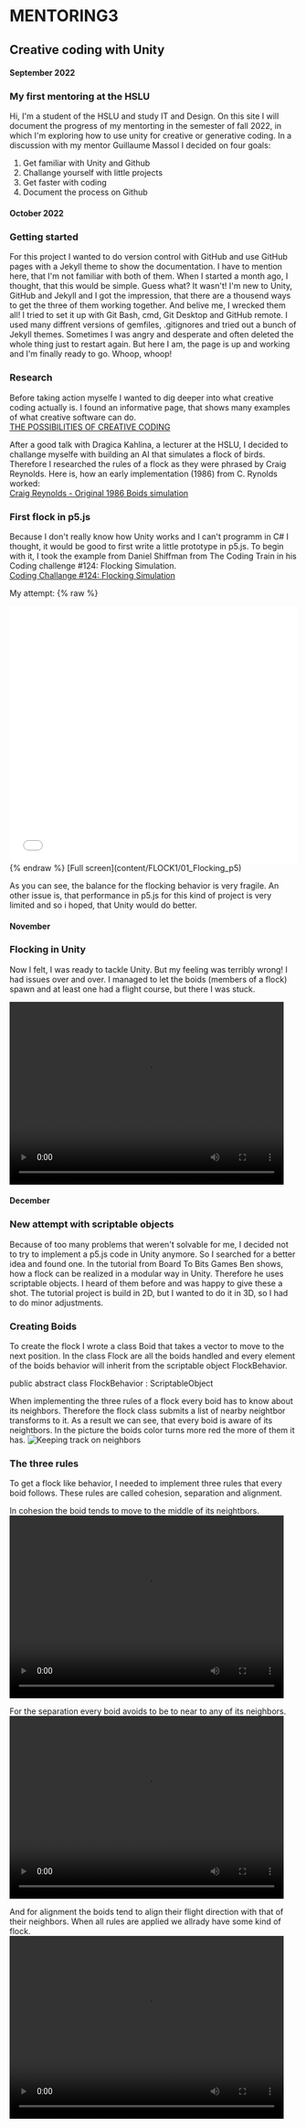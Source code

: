 # MENTORING3

## Creative coding with Unity

#### September 2022
### My first mentoring at the HSLU
Hi, I'm a student of the HSLU and study IT and Design. On this site I will document the progress of my mentorting in the semester of fall 2022, in which I'm exploring how to use unity for creative or generative coding. In a discussion with my mentor Guillaume Massol I decided on four goals:

1. Get familiar with Unity and Github
2. Challange yourself with little projects
3. Get faster with coding
4. Document the process on Github

#### October 2022
### Getting started
For this project I wanted to do version control with GitHub and use GitHub pages with a Jekyll theme to show the documentation. I have to mention here, that I'm not familiar with both of them. When I started a month ago, I thought, that this would be simple. Guess what? It wasn't! I'm new to Unity, GitHub and Jekyll and I got the impression, that there are a thousend ways to get the three of them working together. And belive me, I wrecked them all! I tried to set it up with Git Bash, cmd, Git Desktop and GitHub remote. I used many diffrent versions of gemfiles, .gitignores and tried out a bunch of Jekyll themes. Sometimes I was angry and desperate and often deleted the whole thing just to restart again. But here I am, the page is up and working and I'm finally ready to go. Whoop, whoop!

### Research
Before taking action myselfe I wanted to dig deeper into what creative coding actually is. I found an informative page, that shows many examples of what creative software can do.  
[THE POSSIBILITIES OF CREATIVE CODING](https://eindhoven.makerfaire.com/wp-content/uploads/sites/174/2020/08/Possibilities-of-Creative-Coding.pdf)

After a good talk with Dragica Kahlina, a lecturer at the HSLU, I decided to challange myselfe with building an AI that simulates a flock of birds. Therefore I researched the rules of a flock as they were phrased by Craig Reynolds. Here is, how an early implementation (1986) from C. Rynolds worked:  
[Craig Reynolds - Original 1986 Boids simulation](https://www.youtube.com/watch?v=86iQiV3-3IA)

### First flock in p5.js
Because I don't really know how Unity works and I can't programm in C# I thought, it would be good to first write a little prototype in p5.js. To begin with it, I took the example from Daniel Shiffman from The Coding Train in his Coding challenge #124: Flocking Simulation.  
[Coding Challange #124: Flocking Simulation](https://www.youtube.com/watch?v=mhjuuHl6qHM)

My attempt:
{% raw %}
<iframe src="content\FLOCK1\01_Flocking_p5\index.html" width="100%" height="450" frameborder="no"></iframe> {% endraw %} [Full screen](content/FLOCK1/01_Flocking_p5)

As you can see, the balance for the flocking behavior is very fragile. An other issue is, that performance in p5.js for this kind of project is very limited and so i hoped, that Unity would do better.

#### November
### Flocking in Unity
Now I felt, I was ready to tackle Unity. But my feeling was terribly wrong! I had issues over and over. I managed to let the boids (members of a flock) spawn and at least one had a flight course, but there I was stuck.

<video width="480" height="320" controls="controls">
  <source src="content\FLOCK1\02_Flock1.mp4" type="video/mp4">
</video>

#### December
### New attempt with scriptable objects
Because of too many problems that weren't solvable for me, I decided not to try to implement a p5.js code in Unity anymore. So I searched for a better idea and found one. In the tutorial from Board To Bits Games Ben shows, how a flock can be realized in a modular way in Unity. Therefore he uses scriptable objects. I heard of them before and was happy to give these a shot. The tutorial project is build in 2D, but I wanted to do it in 3D, so I had to do minor adjustments.  

### Creating Boids
To create the flock I wrote a class Boid that takes a vector to move to the next position. In the class Flock are all the boids handled and every element of the boids behavior will inherit from the scriptable object FlockBehavior.  

public abstract class FlockBehavior : ScriptableObject  


When implementing the three rules of a flock every boid has to know about its neighbors. Therefore the flock class submits a list of nearby neightbor transforms to it. As a result we can see, that every boid is aware of its neightbors. In the picture the boids color turns more red the more of them it has.
![Keeping track on neighbors](content\FLOCK2\02_KeepingTrackOnNeighbors.png "Keeping track on neighbors")

### The three rules
To get a flock like behavior, I needed to implement three rules that every boid follows. These rules are called cohesion, separation and alignment.
  
In cohesion the boid tends to move to the middle of its neightbors.
<video width="480" height="320" controls="controls">
  <source src="content\FLOCK2\03_Cohesion.mp4" type="video/mp4">
</video>
  
For the separation every boid avoids to be to near to any of its neighbors.
<video width="480" height="320" controls="controls">
  <source src="content\FLOCK2\04_Avoidance.mp4" type="video/mp4">
</video>

And for alignment the boids tend to align their flight direction with that of their neighbors.
When all rules are applied we allrady have some kind of flock.
<video width="480" height="320" controls="controls">
  <source src="content\FLOCK2\05_ AllRules.mp4" type="video/mp4">
</video>

